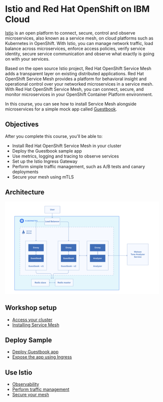 # Istio and Red Hat OpenShift on IBM Cloud
[Istio](https://www.ibm.com/cloud/info/istio) is an open platform to connect, secure, control and observe microservices, also known as a service mesh, on cloud platforms such as Kubernetes in OpenShift. With Istio, you can manage network traffic, load balance across microservices, enforce access policies, verify service identity, secure service communication and observe what exactly is going on with your services.

Based on the open source Istio project, Red Hat OpenShift Service Mesh adds a transparent layer on existing distributed applications. Red Hat OpenShift Service Mesh provides a platform for behavioral insight and operational control over your networked microservices in a service mesh. With Red Hat OpenShift Service Mesh, you can connect, secure, and monitor microservices in your OpenShift Container Platform environment.

In this course, you can see how to install Service Mesh alongside microservices for a simple mock app called [Guestbook](https://github.com/IBM/guestbook). 

## Objectives
After you complete this course, you'll be able to:
- Install Red Hat OpenShift Service Mesh in your cluster
- Deploy the Guestbook sample app
- Use metrics, logging and tracing to observe services
- Set up the Istio Ingress Gateway
- Perform simple traffic management, such as A/B tests and canary deployments
- Secure your mesh using mTLS

## Architecture
![](README_images/architecture.png)

## Workshop setup
* [Access your cluster](exercise-1/README.md)
* [Installing Service Mesh](exercise-2/README.md)

## Deploy Sample
* [Deploy Guestbook app](exercise-3/README.md)
* [Expose the app using Ingress](exercise-4/README.md)

## Use Istio
* [Observability](exercise-5/README.md)
* [Perform traffic management](exercise-6/README.md)
* [Secure your mesh](exercise-7/README.md)